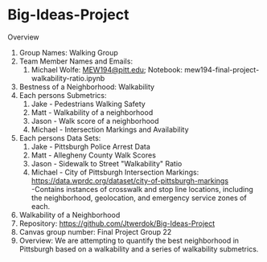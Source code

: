 # Big-Ideas-Project

Overview
1. Group Names: Walking Group
2. Team Member Names and Emails:
    1. Michael Wolfe: MEW194@pitt.edu; Notebook: mew194-final-project-walkability-ratio.ipynb
3. Bestness of a Neighborhood: Walkability
4. Each persons Submetrics:
    1. Jake - Pedestrians Walking Safety
    2. Matt - Walkability of a neighborhood
    3. Jason - Walk score of a neighborhood
    4. Michael - Intersection Markings and Availability
5. Each persons Data Sets:
    1. Jake - Pittsburgh Police Arrest Data
    2. Matt - Allegheny County Walk Scores
    3. Jason - Sidewalk to Street "Walkability" Ratio
    4. Michael - City of Pittsburgh Intersection Markings: https://data.wprdc.org/dataset/city-of-pittsburgh-markings
        <br/> -Contains instances of crosswalk and stop line locations, including the neighborhood, geolocation, and emergency service zones of each.
6. Walkability of a Neighborhood
7. Repository: 
    https://github.com/Jtwerdok/Big-Ideas-Project
8. Canvas group number: Final Project Group 22
9. Overview: We are attempting to quantify the best neighborhood in Pittsburgh based on a walkability and a series of walkability submetrics.

